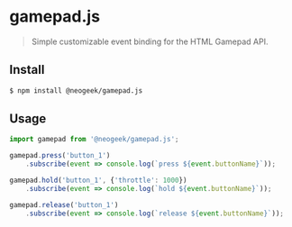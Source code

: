 # gamepad.js

> Simple customizable event binding for the HTML Gamepad API.

## Install

```bash
$ npm install @neogeek/gamepad.js
```

## Usage

```javascript
import gamepad from '@neogeek/gamepad.js';

gamepad.press('button_1')
    .subscribe(event => console.log(`press ${event.buttonName}`));

gamepad.hold('button_1', {'throttle': 1000})
    .subscribe(event => console.log(`hold ${event.buttonName}`));

gamepad.release('button_1')
    .subscribe(event => console.log(`release ${event.buttonName}`));
```
